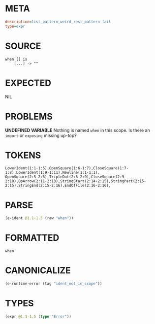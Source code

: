 # META
~~~ini
description=list_pattern_weird_rest_pattern fail
type=expr
~~~
# SOURCE
~~~roc
when [] is
    [...] -> ""
~~~
# EXPECTED
NIL
# PROBLEMS
**UNDEFINED VARIABLE**
Nothing is named `when` in this scope.
Is there an `import` or `exposing` missing up-top?

# TOKENS
~~~zig
LowerIdent(1:1-1:5),OpenSquare(1:6-1:7),CloseSquare(1:7-1:8),LowerIdent(1:9-1:11),Newline(1:1-1:1),
OpenSquare(2:5-2:6),TripleDot(2:6-2:9),CloseSquare(2:9-2:10),OpArrow(2:11-2:13),StringStart(2:14-2:15),StringPart(2:15-2:15),StringEnd(2:15-2:16),EndOfFile(2:16-2:16),
~~~
# PARSE
~~~clojure
(e-ident @1.1-1.5 (raw "when"))
~~~
# FORMATTED
~~~roc
when
~~~
# CANONICALIZE
~~~clojure
(e-runtime-error (tag "ident_not_in_scope"))
~~~
# TYPES
~~~clojure
(expr @1.1-1.5 (type "Error"))
~~~
